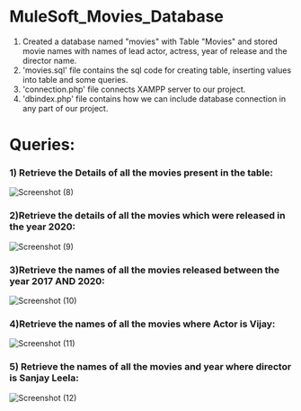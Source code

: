 # MuleSoft_Movies_Database

1. Created a database named "movies" with Table "Movies" and stored movie names with names of lead actor, actress, year of release and the director name.
2. 'movies.sql' file contains the sql code for creating table, inserting values into table and some queries.
3. 'connection.php' file connects XAMPP server to our project.
4. 'dbindex.php' file contains how we can include database connection in any part of our project.

# Queries:

### 1) Retrieve the Details of all the movies present in the table:
![Screenshot (8)](https://user-images.githubusercontent.com/71378978/136657987-ddde5b2e-673b-47e8-bbc0-6d77970204c7.png)

### 2)Retrieve the details of all the movies which were released in the year 2020:
![Screenshot (9)](https://user-images.githubusercontent.com/71378978/136658065-7713f937-5f6f-48dd-832b-977b402441f0.png)

### 3)Retrieve the names of all the movies released between the year 2017 AND 2020:
![Screenshot (10)](https://user-images.githubusercontent.com/71378978/136658298-731d1fd3-aa5a-4fb4-9742-cfe86a6579d8.png)

### 4)Retrieve the names of all the movies where Actor is Vijay:
![Screenshot (11)](https://user-images.githubusercontent.com/71378978/136658366-7267464e-0144-4b9b-a519-0f56570738fe.png)

### 5) Retrieve the names of all the movies and year where director is Sanjay Leela:
 ![Screenshot (12)](https://user-images.githubusercontent.com/71378978/136658474-4cae1bd5-ea8f-463e-96c9-7a9b331bf313.png)
